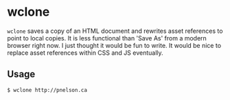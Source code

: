# wclone

`wclone` saves a copy of an HTML document and rewrites asset references to
point to local copies. It is less functional than 'Save As' from a modern
browser right now. I just thought it would be fun to write. It would be nice to
replace asset references within CSS and JS eventually.

## Usage

```
$ wclone http://pnelson.ca
```
